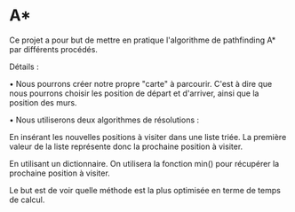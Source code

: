 # A*

Ce projet a pour but de mettre en pratique l'algorithme de pathfinding A* par différents procédés. 

Détails :

  • Nous pourrons créer notre propre "carte" à parcourir. C'est à dire que nous pourrons choisir les position de départ et d'arriver, ainsi que la position des murs.
  
  • Nous utiliserons deux algorithmes de résolutions :
  
   En insérant les nouvelles positions à visiter dans une liste triée. La première valeur de la liste représente donc la prochaine position à visiter.
    
   En utilisant un dictionnaire. On utilisera la fonction min() pour récupérer la prochaine position à visiter.
    
   Le but est de voir quelle méthode est la plus optimisée en terme de temps de calcul.
